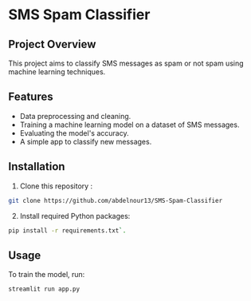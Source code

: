 # SMS Spam Classifier

## Project Overview
This project aims to classify SMS messages as spam or not spam using machine learning techniques.

## Features
- Data preprocessing and cleaning.
- Training a machine learning model on a dataset of SMS messages.
- Evaluating the model's accuracy.
- A simple app to classify new messages.

## Installation

1. Clone this repository :

```bash
git clone https://github.com/abdelnour13/SMS-Spam-Classifier
```

2. Install required Python packages:

```bash
pip install -r requirements.txt`.
```

## Usage
To train the model, run:

```bash
streamlit run app.py
```
